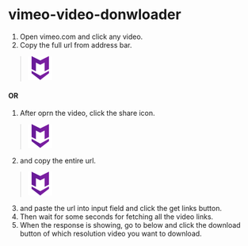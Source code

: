 # vimeo-video-donwloader
1. Open vimeo.com and click any video.
2. Copy the full url from address bar.
> ![Like this](https://github.com/adam-p/markdown-here/raw/master/src/common/images/icon48.png "vimeo url pic")
#### OR
1. After oprn the video, click the share icon.
> ![Like this](https://github.com/adam-p/markdown-here/raw/master/src/common/images/icon48.png "vimeo share icon pic")
2. and copy the entire url.
> ![Like this](https://github.com/adam-p/markdown-here/raw/master/src/common/images/icon48.png "vimeo share icon pic")

3. and paste the url into input field and click the get links button.
4. Then wait for some seconds for fetching all the video links.
5. When the response is showing, go to below and click the download button of which resolution video you want to download.
